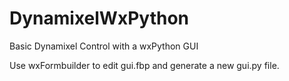 # DynamixelWxPython
Basic Dynamixel Control with a wxPython GUI

Use wxFormbuilder to edit gui.fbp and generate a new gui.py file.
